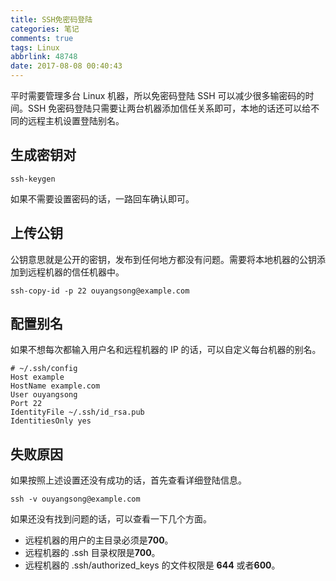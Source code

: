 ```yaml
---
title: SSH免密码登陆
categories: 笔记
comments: true
tags: Linux
abbrlink: 48748
date: 2017-08-08 00:40:43
---
```



平时需要管理多台 Linux 机器，所以免密码登陆 SSH 可以减少很多输密码的时间。SSH 免密码登陆只需要让两台机器添加信任关系即可，本地的话还可以给不同的远程主机设置登陆别名。

<!--more-->


## 生成密钥对

```shell
ssh-keygen
```

如果不需要设置密码的话，一路回车确认即可。

## 上传公钥

公钥意思就是公开的密钥，发布到任何地方都没有问题。需要将本地机器的公钥添加到远程机器的信任机器中。

```shell
ssh-copy-id -p 22 ouyangsong@example.com
```

## 配置别名

如果不想每次都输入用户名和远程机器的 IP 的话，可以自定义每台机器的别名。

```shell
# ~/.ssh/config
Host example
HostName example.com
User ouyangsong
Port 22
IdentityFile ~/.ssh/id_rsa.pub
IdentitiesOnly yes
```

## 失败原因

如果按照上述设置还没有成功的话，首先查看详细登陆信息。

```shell
ssh -v ouyangsong@example.com
```

如果还没有找到问题的话，可以查看一下几个方面。

- 远程机器的用户的主目录必须是**700**。
- 远程机器的 .ssh 目录权限是**700**。
- 远程机器的 .ssh/authorized_keys 的文件权限是 **644** 或者**600**。